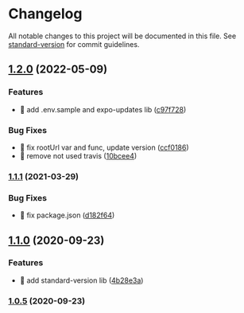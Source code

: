 # Changelog

All notable changes to this project will be documented in this file. See [standard-version](https://github.com/conventional-changelog/standard-version) for commit guidelines.

## [1.2.0](https://github.com/yeukfei02/moviesReactNative/compare/v1.1.1...v1.2.0) (2022-05-09)


### Features

* 🎸 add .env.sample and expo-updates lib ([c97f728](https://github.com/yeukfei02/moviesReactNative/commit/c97f7284e051204ea6eda67435b91c099c92f0f1))


### Bug Fixes

* 🐛 fix rootUrl var and func, update version ([ccf0186](https://github.com/yeukfei02/moviesReactNative/commit/ccf01860967258d22e295cca5607f38ec640df96))
* 🐛 remove not used travis ([10bcee4](https://github.com/yeukfei02/moviesReactNative/commit/10bcee456cdb9b5fabc3b49f6e89095c04365194))

### [1.1.1](https://github.com/yeukfei02/moviesReactNative/compare/v1.1.0...v1.1.1) (2021-03-29)


### Bug Fixes

* 🐛 fix package.json ([d182f64](https://github.com/yeukfei02/moviesReactNative/commit/d182f64866953d593a4178b26766ffd4f540e5d3))

## [1.1.0](https://github.com/yeukfei02/moviesReactNative/compare/v1.0.5...v1.1.0) (2020-09-23)


### Features

* 🎸 add standard-version lib ([4b28e3a](https://github.com/yeukfei02/moviesReactNative/commit/4b28e3a4774542fc4045a752713d2b6ce109bf94))

### [1.0.5](https://github.com/yeukfei02/moviesReactNative/compare/v1.0.4...v1.0.5) (2020-09-23)
